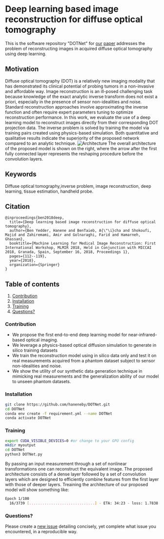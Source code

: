 # Deep learning based image reconstruction for diffuse optical tomography
This is the software repository "DOTNet" for [our](https://link.springer.com/chapter/10.1007/978-3-030-00129-2_13) [paper](#cite) addresses the problem of reconstructing images in acquired diffuse optical tomography using deep learning.

## Motivation
Diffuse optical tomography (DOT) is a relatively new imaging modality that has demonstrated its clinical potential of probing tumors in a non-invasive and affordable way. 
Image reconstruction is an ill-posed challenging task because knowledge of the exact analytic inverse transform does not exist a priori, especially in the presence of sensor non-idealities and noise. 
Standard reconstruction approaches involve approximating the inverse function and often require expert parameters tuning to optimize reconstruction performance. 
In this work, we evaluate the use of a deep learning model to reconstruct images directly from their corresponding DOT projection data. 
The inverse problem is solved by training the model via training pairs created using physics-based simulation. 
Both quantitative and qualitative results indicate the superiority of the proposed network compared to an analytic technique.
![Architecture](Images/fig1_n.png)
The overall architecture of the proposed model is shown on the right, where the arrow after the first fully connected layer represents the reshaping procedure before the convolution layers.

## Keywords
Diffuse optical tomography,inverse problem, image reconstruction, deep learning, tissue estimation, handheld probe.

## Citation
<a name="Cite"></a>
```bibtext
@inproceedings{ben2018deep,
  title={Deep learning based image reconstruction for diffuse optical tomography},
  author={Ben Yedder, Hanene and BenTaieb, A{\"\i}cha and Shokoufi, Majid and Zahiremami, Amir and Golnaraghi, Farid and Hamarneh, Ghassan},
  booktitle={Machine Learning for Medical Image Reconstruction: First International Workshop, MLMIR 2018, Held in Conjunction with MICCAI 2018, Granada, Spain, September 16, 2018, Proceedings 1},
  pages={112--119},
  year={2018},
  organization={Springer}
}
```
## Table of contents
1. [Contribution](#contribution)
2. [Installation](#install)
3. [Training](#Training)
5. [Questions?](#faq)

### Contribution
<a name="contribution"></a>
- We propose the first end-to-end deep learning model for near-infrared-based optical imaging.
- We leverage a physics-based optical diffusion simulation to generate in silico training datasets 
- We train the reconstruction model using in silico data only and test it on real measurements acquired from a phantom dataset subject to sensor non-idealities and noise.
- We show the utility of our synthetic data generation technique in mimicking real measurements and the generalization ability of our model to unseen phantom datasets. 
### Installation
<a name="install"></a>

```bash
git clone https://github.com/haneneby/DOTNet.git  
cd DOTNet
conda env create -f requirement.yml --name DOTNet
conda activate DOTNet
```

### Training

<a name="Training"></a>
```bash
export CUDA_VISIBLE_DEVICES=0 #or change to your GPU config
mkdir myoutput
cd DOTNet
python3 DOTNet.py      

```
By passing an input measurement through a set of nonlinear transformations one can reconstruct the equivalent image.
The proposed architecture consists of a dense layer followed by a set of convolution layers which are designed to efficiently combine features from the first layer with those of deeper layers.
Treaining the architecture of our proposed model will show something like:

```bash
Epoch 1/100
  16/3739 [..............................] - ETA: 34:23 - loss: 1.7838
```

### Questions?
<a name="faq"></a>
Please create a [new issue](https://github.com/haneneby/LADOTNet/issues/new/choose) detailing concisely, yet complete what issue you encountered, in a reproducible way.

